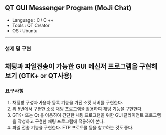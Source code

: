 ## QT GUI Messenger Program (MoJi Chat)
 + Language : C / C ++
 + Tools : QT Creator
 + OS : Ubuntu
 ---
### 설계 및 구현
채팅과 파일전송이 가능한 GUI 메신저 프로그램을 구현해보기 (GTK+ or QT사용)
---
### 요구사항
1. 채팅방 구성과 사용자 등록 기능을 가진 소켓 서버를 구현한다.
2. 위 5번에서 구현한 소켓 채팅 프로그램을 활용하여 채팅 기능을 구현한다.
3. GTK+ 또는 Qt 를 이용하여 간단한 채팅 프로그램을 위한 GUI 클라이언트 프로그램을 작성하고 구현한 채팅 프로그램에 적용하여 본다.
4. 파일 전송 기능을 구현한다. FTP 프로토콜 등을 참고하는 것도 좋다.
